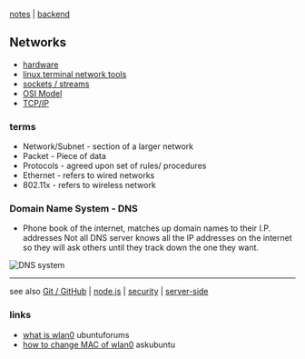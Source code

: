 [notes](../index.md) | [backend](../backend.md)

## Networks
- [hardware](hardware.md)
- [linux terminal network tools](../linux/network.md)
- [sockets / streams](sockets-streams.md)
- [OSI Model](OSI.md)
- [TCP/IP](TCP-IP.md)

### terms
- Network/Subnet - section of a larger network
- Packet - Piece of data
- Protocols - agreed upon set of rules/ procedures
- Ethernet - refers to wired networks
- 802.11x - refers to wireless network

### Domain Name System - DNS
- Phone book of the internet, matches up domain names to their I.P. addresses
Not all DNS server knows all the IP addresses on the internet so they will ask others until they track down the one they want.

![DNS system](https://www.ntchosting.com/web_hosting_images/hierarchy-of-domain-names.gif)

---

see also [Git / GitHub](../git-github.md)
 | [node.js](../javascript/node.md)
 | [security](../security/index.md) | [server-side](../server-side.md)

### links
- [what is wlan0](https://ubuntuforums.org/showthread.php?t=2057968) ubuntuforums
- [how to change MAC of wlan0](https://askubuntu.com/questions/247583/how-to-change-mac-of-wlan0) askubuntu
